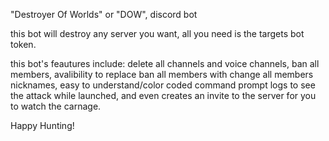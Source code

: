"Destroyer Of Worlds" or "DOW", discord bot

this bot will destroy any server you want, all you need is the targets bot token. 

this bot's feautures include: delete all channels and voice channels, ban all members, avalibility to replace ban all members with change all members nicknames, easy to understand/color coded command prompt logs to see the attack while launched, and even creates an invite to the server for you to watch the carnage.


Happy Hunting!

